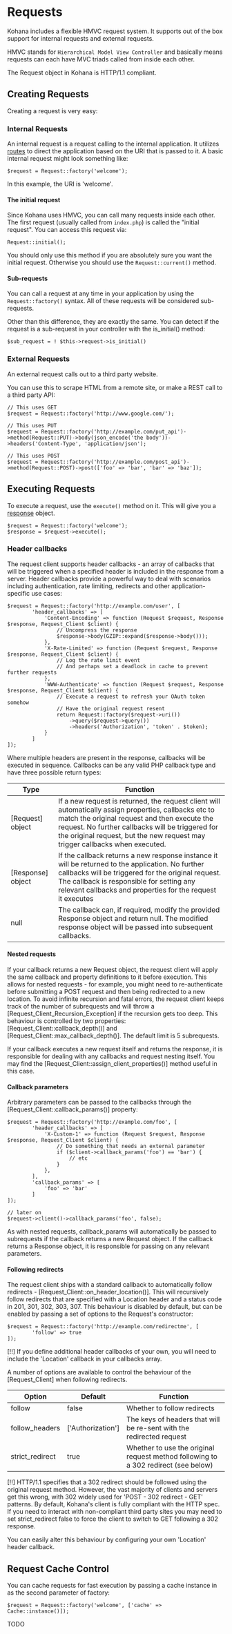 # Requests

Kohana includes a flexible HMVC request system. It supports out of the box support for internal requests and external requests.

HMVC stands for `Hierarchical Model View Controller` and basically means requests can each have MVC triads called from inside each other.

The Request object in Kohana is HTTP/1.1 compliant.

## Creating Requests

Creating a request is very easy:

### Internal Requests

An internal request is a request calling to the internal application. It utilizes [routes](routing) to direct the application based on the URI that is passed to it. A basic internal request might look something like:

    $request = Request::factory('welcome');

In this example, the URI is 'welcome'.

#### The initial request

Since Kohana uses HMVC, you can call many requests inside each other. The first request (usually called from `index.php`) is called the "initial request". You can access this request via:

    Request::initial();

You should only use this method if you are absolutely sure you want the initial request. Otherwise you should use the `Request::current()` method.

#### Sub-requests

You can call a request at any time in your application by using the `Request::factory()` syntax. All of these requests will be considered sub-requests.

Other than this difference, they are exactly the same. You can detect if the request is a sub-request in your controller with the is_initial() method:

    $sub_request = ! $this->request->is_initial()

### External Requests

An external request calls out to a third party website.

You can use this to scrape HTML from a remote site, or make a REST call to a third party API:

    // This uses GET
    $request = Request::factory('http://www.google.com/');

    // This uses PUT
    $request = Request::factory('http://example.com/put_api')->method(Request::PUT)->body(json_encode('the body'))->headers('Content-Type', 'application/json');

    // This uses POST
    $request = Request::factory('http://example.com/post_api')->method(Request::POST)->post(['foo' => 'bar', 'bar' => 'baz']);

## Executing Requests

To execute a request, use the `execute()` method on it. This will give you a [response](responses) object.

    $request = Request::factory('welcome');
    $response = $request->execute();

### Header callbacks
The request client supports header callbacks - an array of callbacks that will be triggered when a specified header is included in the response from a server. Header callbacks provide a powerful way to deal with scenarios including authentication, rate limiting, redirects and other application-specific use cases:

    $request = Request::factory('http://example.com/user', [
            'header_callbacks' => [
                'Content-Encoding' => function (Request $request, Response $response, Request_Client $client) {
                    // Uncompress the response
                    $response->body(GZIP::expand($response->body()));
                },
                'X-Rate-Limited' => function (Request $request, Response $response, Request_Client $client) {
                    // Log the rate limit event
                    // And perhaps set a deadlock in cache to prevent further requests
                },
                'WWW-Authenticate' => function (Request $request, Response $response, Request_Client $client) {
                    // Execute a request to refresh your OAuth token somehow
                    // Have the original request resent
                    return Request::factory($request->uri())
                        ->query($request->query())
                        ->headers('Authorization', 'token' . $token);
                }
            ]
    ]);

Where multiple headers are present in the response, callbacks will be executed in sequence. Callbacks can be any valid PHP callback type and have three possible return types:

Type              | Function
------------------|---------
[Request] object  | If a new request is returned, the request client will automatically assign properties, callbacks etc to match the original request and then execute the request. No further callbacks will be triggered for the original request, but the new request may trigger callbacks when executed.
[Response] object | If the callback returns a new response instance it will be returned to the application. No further callbacks will be triggered for the original request. The callback is responsible for setting any relevant callbacks and properties for the request it executes
null              | The callback can, if required, modify the provided Response object and return null. The modified response object will be passed into subsequent callbacks.

#### Nested requests
If your callback returns a new Request object, the request client will apply the same callback and property definitions to it before execution. This allows for nested requests - for example, you might need to re-authenticate before submitting a POST request and then being redirected to a new location. To avoid infinite recursion and fatal errors, the request client keeps track of the number of subrequests and will throw a [Request_Client_Recursion_Exception] if the recursion gets too deep. This behaviour is controlled by two properties: [Request_Client::callback_depth()] and [Request_Client::max_callback_depth()]. The default limit is 5 subrequests.

If your callback executes a new request itself and returns the response, it is responsible for dealing with any callbacks and request nesting itself. You may find the [Request_Client::assign_client_properties()] method useful in this case.

#### Callback parameters
Arbitrary parameters can be passed to the callbacks through the [Request_Client::callback_params()] property:

    $request = Request::factory('http://example.com/foo', [
            'header_callbacks' => [
                'X-Custom-1' => function (Request $request, Response $response, Request_Client $client) {
                    // Do something that needs an external parameter
                    if ($client->callback_params('foo') == 'bar') {
                        // etc
                    }
                },
            ],
            'callback_params' => [
                'foo' => 'bar'
            ]
    ]);

    // later on
    $request->client()->callback_params('foo', false);

As with nested requests, callback_params will automatically be passed to subrequests if the callback returns a new Request object. If the callback returns a Response object, it is responsible for passing on any relevant parameters.

#### Following redirects
The request client ships with a standard callback to automatically follow redirects - [Request_Client::on_header_location()]. This will recursively follow redirects that are specified with a Location header and a status code in 201, 301, 302, 303, 307. This behaviour is disabled by default, but can be enabled by passing a set of options to the Request's constructor:

    $request = Request::factory('http://example.com/redirectme', [
            'follow' => true
    ]);

[!!] If you define additional header callbacks of your own, you will need to include the 'Location' callback in your callbacks array.

A number of options are available to control the behaviour of the [Request_Client] when following redirects.

Option           |Default                 |Function
-----------------|------------------------|---------
follow           | false                  |Whether to follow redirects
follow_headers   | ['Authorization']      |The keys of headers that will be re-sent with the redirected request
strict_redirect  | true                   |Whether to use the original request method following to a 302 redirect (see below)

[!!] HTTP/1.1 specifies that a 302 redirect should be followed using the original request method. However, the vast majority of clients and servers get this wrong, with 302 widely used for 'POST - 302 redirect - GET' patterns. By default, Kohana's client is fully compliant with the HTTP spec. If you need to interact with non-compliant third party sites you may need to set strict_redirect false to force the client to switch to GET following a 302 response.

You can easily alter this behaviour by configuring your own 'Location' header callback.

## Request Cache Control

You can cache requests for fast execution by passing a cache instance in as the second parameter of factory:

    $request = Request::factory('welcome', ['cache' => Cache::instance()]);

TODO
